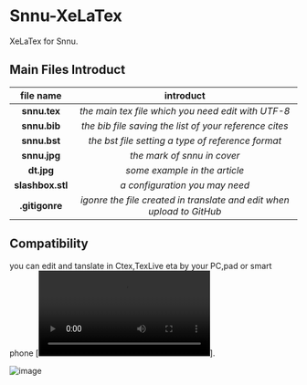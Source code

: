 # Snnu-XeLaTex
XeLaTex for Snnu.
<!--  __  __    _         _____           -->
<!--  \ \/ /___| |    __ |_   _|____  __  -->
<!--   \  // _ \ |   / _` || |/ _ \ \/ /  -->
<!--   /  \  __/ |__| (_| || |  __/>  <   -->
<!--  /_/\_\___|_____\__,_||_|\___/_/\_\  -->
 
<!--   __               -->
<!--  / _|  ___  _ __   -->
<!--  | |_ / _ \| '__|  -->
<!--  |  _| (_) | |     -->
<!--  |_|  \___/|_|     -->
                
<!--   ____  _   _ _   _ _   _   -->
<!--  / ___|| \ | | \ | | | | |  -->
<!--  \___ \|  \| |  \| | | | |  -->
<!--   ___) | |\  | |\  | |_| |  -->
<!--  |____/|_| \_|_| \_|\___/   -->

## Main Files Introduct

|file name|introduct|
|:--------:|:--------:|
|**snnu.tex**|*the main tex file which you need edit with UTF-8*|
|**snnu.bib**|*the bib file saving the list of your reference cites*|
|**snnu.bst**|*the bst file setting a type of reference format*|
|**snnu.jpg**|*the mark of snnu in cover*|
|**dt.jpg**|*some example in the article*|
|**slashbox.stl**|*a configuration you may need*|
|**.gitigonre**|*igonre the file created in translate and edit when upload to GitHub*|

##  Compatibility
you can edit and tanslate in Ctex,TexLive eta by your PC,pad or smart phone
[![here](https://raw.githubusercontent.com/statisticliuyang/box/master/QUIK_20190721_140819.mp4)].

![image](https://github.com/statisticliuyang/box/blob/master/Video_20190721_044317_880.gif)
